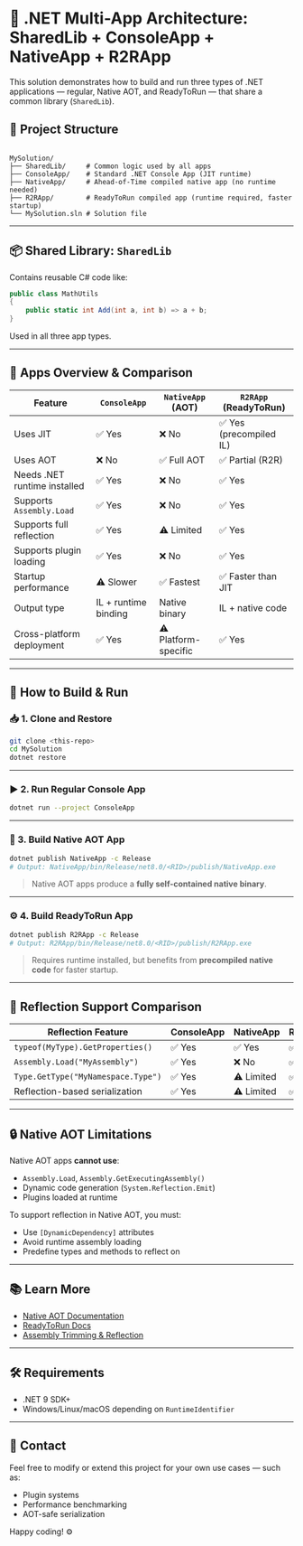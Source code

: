 ﻿# 🧩 .NET Multi-App Architecture: SharedLib + ConsoleApp + NativeApp + R2RApp

This solution demonstrates how to build and run three types of .NET applications — regular, Native AOT, and ReadyToRun — that share a common library (`SharedLib`).

## 📁 Project Structure

```

MySolution/
├── SharedLib/     # Common logic used by all apps
├── ConsoleApp/    # Standard .NET Console App (JIT runtime)
├── NativeApp/     # Ahead-of-Time compiled native app (no runtime needed)
├── R2RApp/        # ReadyToRun compiled app (runtime required, faster startup)
└── MySolution.sln # Solution file

````

---

## 📦 Shared Library: `SharedLib`

Contains reusable C# code like:

```csharp
public class MathUtils
{
    public static int Add(int a, int b) => a + b;
}
````

Used in all three app types.

---

## 🚀 Apps Overview & Comparison

| Feature                      | `ConsoleApp`         | `NativeApp` (AOT)    | `R2RApp` (ReadyToRun)  |
| ---------------------------- | -------------------- | -------------------- | ---------------------- |
| Uses JIT                     | ✅ Yes                | ❌ No                 | ✅ Yes (precompiled IL) |
| Uses AOT                     | ❌ No                 | ✅ Full AOT           | ✅ Partial (R2R)        |
| Needs .NET runtime installed | ✅ Yes                | ❌ No                 | ✅ Yes                  |
| Supports `Assembly.Load`     | ✅ Yes                | ❌ No                 | ✅ Yes                  |
| Supports full reflection     | ✅ Yes                | ⚠️ Limited           | ✅ Yes                  |
| Supports plugin loading      | ✅ Yes                | ❌ No                 | ✅ Yes                  |
| Startup performance          | ⚠️ Slower            | ✅ Fastest            | ✅ Faster than JIT      |
| Output type                  | IL + runtime binding | Native binary        | IL + native code       |
| Cross-platform deployment    | ✅ Yes                | ⚠️ Platform-specific | ✅ Yes                  |

---

## 🧪 How to Build & Run

### 📥 1. Clone and Restore

```bash
git clone <this-repo>
cd MySolution
dotnet restore
```

---

### ▶️ 2. Run Regular Console App

```bash
dotnet run --project ConsoleApp
```

---

### 🔧 3. Build Native AOT App

```bash
dotnet publish NativeApp -c Release
# Output: NativeApp/bin/Release/net8.0/<RID>/publish/NativeApp.exe
```

> Native AOT apps produce a **fully self-contained native binary**.

---

### ⚙️ 4. Build ReadyToRun App

```bash
dotnet publish R2RApp -c Release
# Output: R2RApp/bin/Release/net8.0/<RID>/publish/R2RApp.exe
```

> Requires runtime installed, but benefits from **precompiled native code** for faster startup.

---

## 🧠 Reflection Support Comparison

| Reflection Feature                 | ConsoleApp | NativeApp  | R2RApp |
| ---------------------------------- | ---------- | ---------- | ------ |
| `typeof(MyType).GetProperties()`   | ✅ Yes      | ✅ Yes      | ✅ Yes  |
| `Assembly.Load("MyAssembly")`      | ✅ Yes      | ❌ No       | ✅ Yes  |
| `Type.GetType("MyNamespace.Type")` | ✅ Yes      | ⚠️ Limited | ✅ Yes  |
| Reflection-based serialization     | ✅ Yes      | ⚠️ Limited | ✅ Yes  |

---

## 🔒 Native AOT Limitations

Native AOT apps **cannot use**:

* `Assembly.Load`, `Assembly.GetExecutingAssembly()`
* Dynamic code generation (`System.Reflection.Emit`)
* Plugins loaded at runtime

To support reflection in Native AOT, you must:

* Use `[DynamicDependency]` attributes
* Avoid runtime assembly loading
* Predefine types and methods to reflect on

---

## 📚 Learn More

* [Native AOT Documentation](https://learn.microsoft.com/dotnet/core/deploying/native-aot/)
* [ReadyToRun Docs](https://learn.microsoft.com/dotnet/core/deploying/ready-to-run)
* [Assembly Trimming & Reflection](https://learn.microsoft.com/dotnet/core/deploying/trimming/prepare-libraries)

---

## 🛠️ Requirements

* .NET 9 SDK+
* Windows/Linux/macOS depending on `RuntimeIdentifier`

---

## 👋 Contact

Feel free to modify or extend this project for your own use cases — such as:

* Plugin systems
* Performance benchmarking
* AOT-safe serialization

Happy coding! ⚙️
